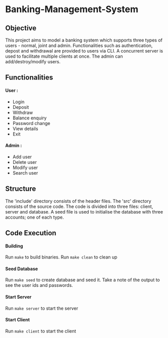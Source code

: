 # Banking-Management-System
## Objective 

This project aims to model a banking system which supports three types of users - normal, joint and admin. Functionalities such as authentication, depost and withdrawal are provided to users via CLI. A concurrent server is used to facilitate multiple clients at once. The admin can add/destroy/modify users. 

## Functionalities
#### User : 
- Login
- Deposit
- Withdraw
- Balance enquiry
- Password change
- View details
- Exit

#### Admin :
- Add user
- Delete user
- Modify user
- Search user

## Structure
The 'include' directory consists of the header files. The 'src' directory consists of the source code. The code is divided into three files: client, server and database. A seed file is used to initialise the database with three accounts; one of each type. 

## Code Execution

#### Building
Run `make` to build binaries. Run `make clean` to clean up

#### Seed Database
Run `make seed` to create database and seed it. Take a note of the output to see the user ids and passwords.

#### Start Server
Run `make server` to start the server

#### Start Client
Run `make client` to start the client
